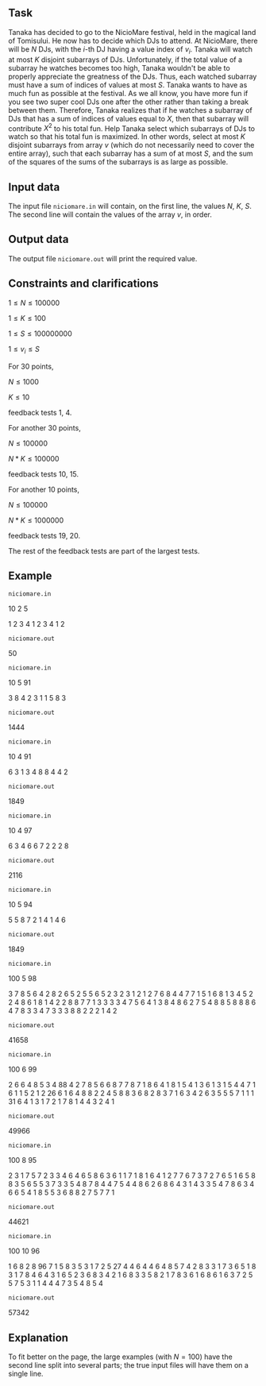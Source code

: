## Task

Tanaka has decided to go to the NicioMare festival, held in the magical land of Tomisului. He now has to decide which DJs to attend. At NicioMare, there will be $N$ DJs, with the $i$-th DJ having a value index of $v_i$. Tanaka will watch at most $K$ disjoint subarrays of DJs. Unfortunately, if the total value of a subarray he watches becomes too high, Tanaka wouldn't be able to properly appreciate the greatness of the DJs. Thus, each watched subarray must have a sum of indices of values at most $S$. Tanaka wants to have as much fun as possible at the festival. As we all know, you have more fun if you see two super cool DJs one after the other rather than taking a break between them. Therefore, Tanaka realizes that if he watches a subarray of DJs that has a sum of indices of values equal to $X$, then that subarray will contribute $X^2$ to his total fun. Help Tanaka select which subarrays of DJs to watch so that his total fun is maximized. In other words, select at most $K$ disjoint subarrays from array $v$ (which do not necessarily need to cover the entire array), such that each subarray has a sum of at most $S$, and the sum of the squares of the sums of the subarrays is as large as possible.

## Input data

The input file `niciomare.in` will contain, on the first line, the values $N$, $K$, $S$. The second line will contain the values of the array $v$, in order.

## Output data

The output file `niciomare.out` will print the required value.

## Constraints and clarifications

$1 \leq N \leq 100000$

$1 \leq K \leq 100$

$1 \leq S \leq 100000000$

$1 \leq v_i \leq S$

For 30 points,

$N \leq 1000$

$K \leq 10$

feedback tests 1, 4.

For another 30 points,

$N \leq 100000$

$N * K \leq 100000$

feedback tests 10, 15.

For another 10 points,

$N \leq 100000$

$N * K \leq 1000000$

feedback tests 19, 20.

The rest of the feedback tests are part of the largest tests.

## Example

`niciomare.in`

10 2 5

1 2 3 4 1 2 3 4 1 2

`niciomare.out`

50

`niciomare.in`

10 5 91

3 8 4 2 3 1 1 5 8 3

`niciomare.out`

1444

`niciomare.in`

10 4 91

6 3 1 3 4 8 8 4 4 2

`niciomare.out`

1849

`niciomare.in`

10 4 97

6 3 4 6 6 7 2 2 2 8

`niciomare.out`

2116

`niciomare.in`

10 5 94

5 5 8 7 2 1 4 1 4 6

`niciomare.out`

1849

`niciomare.in`

100 5 98

3 7 8 5 6 4 2 8 2 6 5 2 5 5 6 5 2 3 2 3 1 2 1 2 7 6 8 4 4 7 7 1 5 1 6 8 1 3 4 5 2 2 4 8 6 1 8 1 4 2 2 8 8 7 7 1 3 3 3 3 4 7 5 6 4 1 3 8 4 8 6 2 7 5 4 8 8 5 8 8 8 6 4 7 8 3 3 4 7 3 3 3 8 8 2 2 2 1 4 2

`niciomare.out`

41658

`niciomare.in`

100 6 99

2 6 6 4 8 5 3 4 88 4 2 7 8 5 6 6 8 7 7 8 7 1 8 6 4 1 8 1 5 4 1 3 6 1 3 1 5 4 4 7 1 6 1 1 5 2 1 2 26 6 1 6 4 8 8 2 2 4 5 8 8 3 6 8 2 8 3 7 1 6 3 4 2 6 3 5 5 5 7 1 1 1 31 6 4 1 3 1 7 2 1 7 8 1 4 4 3 2 4 1

`niciomare.out`

49966

`niciomare.in`

100 8 95

2 3 1 7 5 7 2 3 3 4 6 4 6 5 8 6 3 6 1 1 7 1 8 1 6 4 1 2 7 7 6 7 3 7 2 7 6 5 1 6 5 8 8 3 5 6 5 5 3 7 3 3 5 4 8 7 8 4 4 7 5 4 4 8 6 2 6 8 6 4 3 1 4 3 3 5 4 7 8 6 3 4 6 6 5 4 1 8 5 5 3 6 8 8 2 7 5 7 7 1

`niciomare.out`

44621

`niciomare.in`

100 10 96

1 6 8 2 8 96 7 1 5 8 3 5 3 1 7 2 5 27 4 4 6 4 4 6 4 8 5 7 4 2 8 3 3 1 7 3 6 5 1 8 3 1 7 8 4 6 4 3 1 6 5 2 3 6 8 3 4 2 1 6 8 3 3 5 8 2 1 7 8 3 6 1 6 8 6 1 6 3 7 2 5 5 7 5 3 1 1 4 4 4 7 3 5 4 8 5 4

`niciomare.out`

57342

## Explanation

To fit better on the page, the large examples (with $N = 100$) have the second line split into several parts; the true input files will have them on a single line.